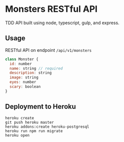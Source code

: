 # Monsters RESTful API

TDD API built using node, typescript, gulp, and express.

## Usage

RESTful API on endpoint `/api/v1/monsters`

```js
class Monster {
  id: number
  name: string // required
  description: string
  image: string
  eyes: number
  scary: boolean
}
```

## Deployment to Heroku

```
heroku create
git push heroku master
heroku addons:create heroku-postgresql
heroku run npm run migrate
heroku open
```

